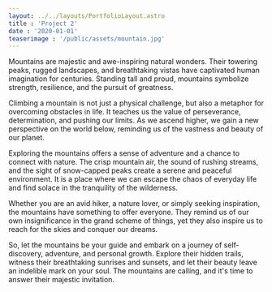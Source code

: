 ```yaml
---
layout: ../../layouts/PortfolioLayout.astro
title : 'Project 2'
date : '2020-01-01'
teaserimage : '/public/assets/mountain.jpg'
---
```


Mountains are majestic and awe-inspiring natural wonders. Their towering peaks, rugged landscapes, and breathtaking vistas have captivated human imagination for centuries. Standing tall and proud, mountains symbolize strength, resilience, and the pursuit of greatness.

Climbing a mountain is not just a physical challenge, but also a metaphor for overcoming obstacles in life. It teaches us the value of perseverance, determination, and pushing our limits. As we ascend higher, we gain a new perspective on the world below, reminding us of the vastness and beauty of our planet.

Exploring the mountains offers a sense of adventure and a chance to connect with nature. The crisp mountain air, the sound of rushing streams, and the sight of snow-capped peaks create a serene and peaceful environment. It is a place where we can escape the chaos of everyday life and find solace in the tranquility of the wilderness.

Whether you are an avid hiker, a nature lover, or simply seeking inspiration, the mountains have something to offer everyone. They remind us of our own insignificance in the grand scheme of things, yet they also inspire us to reach for the skies and conquer our dreams.

So, let the mountains be your guide and embark on a journey of self-discovery, adventure, and personal growth. Explore their hidden trails, witness their breathtaking sunrises and sunsets, and let their beauty leave an indelible mark on your soul. The mountains are calling, and it's time to answer their majestic invitation.

